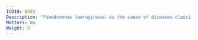 ```yaml
---
ICD10: B965
Description: "Pseudomonas (aeruginosa) as the cause of diseases classified to other chapters"
Matters: No
Weight: 0
---
```

